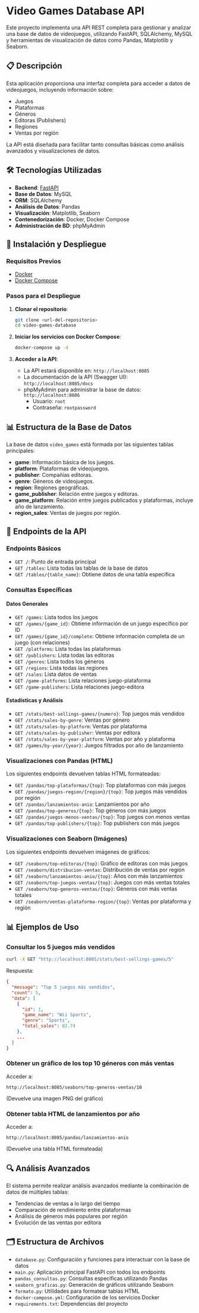 # Video Games Database API

Este proyecto implementa una API REST completa para gestionar y analizar una base de datos de videojuegos, utilizando FastAPI, SQLAlchemy, MySQL y herramientas de visualización de datos como Pandas, Matplotlib y Seaborn.

## 📋 Descripción

Esta aplicación proporciona una interfaz completa para acceder a datos de videojuegos, incluyendo información sobre:

- Juegos
- Plataformas
- Géneros
- Editoras (Publishers)
- Regiones
- Ventas por región

La API está diseñada para facilitar tanto consultas básicas como análisis avanzados y visualizaciones de datos.

## 🛠️ Tecnologías Utilizadas

- **Backend**: [FastAPI](https://fastapi.tiangolo.com/)
- **Base de Datos**: MySQL
- **ORM**: SQLAlchemy
- **Análisis de Datos**: Pandas
- **Visualización**: Matplotlib, Seaborn
- **Contenedorización**: Docker, Docker Compose
- **Administración de BD**: phpMyAdmin

## 🚀 Instalación y Despliegue

### Requisitos Previos

- [Docker](https://www.docker.com/get-started)
- [Docker Compose](https://docs.docker.com/compose/install/)

### Pasos para el Despliegue

1. **Clonar el repositorio**:
   ```bash
   git clone <url-del-repositorio>
   cd video-games-database
   ```

2. **Iniciar los servicios con Docker Compose**:
   ```bash
   docker-compose up -d
   ```

3. **Acceder a la API**:
   - La API estará disponible en: `http://localhost:8085`
   - La documentación de la API (Swagger UI): `http://localhost:8085/docs`
   - phpMyAdmin para administrar la base de datos: `http://localhost:8086`
     - Usuario: `root`
     - Contraseña: `rootpassword`

## 📊 Estructura de la Base de Datos

La base de datos `video_games` está formada por las siguientes tablas principales:

- **game**: Información básica de los juegos.
- **platform**: Plataformas de videojuegos.
- **publisher**: Compañías editoras.
- **genre**: Géneros de videojuegos.
- **region**: Regiones geográficas.
- **game_publisher**: Relación entre juegos y editoras.
- **game_platform**: Relación entre juegos publicados y plataformas, incluye año de lanzamiento.
- **region_sales**: Ventas de juegos por región.

## 📌 Endpoints de la API

### Endpoints Básicos

- `GET /`: Punto de entrada principal
- `GET /tables`: Lista todas las tablas de la base de datos
- `GET /tables/{table_name}`: Obtiene datos de una tabla específica

### Consultas Específicas

#### Datos Generales
- `GET /games`: Lista todos los juegos
- `GET /games/{game_id}`: Obtiene información de un juego específico por ID
- `GET /games/{game_id}/complete`: Obtiene información completa de un juego (con relaciones)
- `GET /platforms`: Lista todas las plataformas
- `GET /publishers`: Lista todas las editoras
- `GET /genres`: Lista todos los géneros
- `GET /regions`: Lista todas las regiones
- `GET /sales`: Lista datos de ventas
- `GET /game-platforms`: Lista relaciones juego-plataforma
- `GET /game-publishers`: Lista relaciones juego-editora

#### Estadísticas y Análisis
- `GET /stats/best-sellings-games/{numero}`: Top juegos más vendidos
- `GET /stats/sales-by-genre`: Ventas por género
- `GET /stats/sales-by-platform`: Ventas por plataforma
- `GET /stats/sales-by-publisher`: Ventas por editora
- `GET /stats/sales-by-year-platform`: Ventas por año y plataforma
- `GET /games/by-year/{year}`: Juegos filtrados por año de lanzamiento

### Visualizaciones con Pandas (HTML)

Los siguientes endpoints devuelven tablas HTML formateadas:

- `GET /pandas/top-plataformas/{top}`: Top plataformas con más juegos
- `GET /pandas/juegos-region/{region}/{top}`: Top juegos más vendidos por región
- `GET /pandas/lanzamientos-anio`: Lanzamientos por año
- `GET /pandas/top-generos/{top}`: Top géneros con más juegos
- `GET /pandas/juegos-menos-ventas/{top}`: Top juegos con menos ventas
- `GET /pandas/top-publishers/{top}`: Top publishers con más juegos

### Visualizaciones con Seaborn (Imágenes)

Los siguientes endpoints devuelven imágenes de gráficos:

- `GET /seaborn/top-editoras/{top}`: Gráfico de editoras con más juegos
- `GET /seaborn/distribucion-ventas`: Distribución de ventas por región
- `GET /seaborn/lanzamientos-anio/{top}`: Años con más lanzamientos
- `GET /seaborn/top-juegos-ventas/{top}`: Juegos con más ventas totales
- `GET /seaborn/top-generos-ventas/{top}`: Géneros con más ventas totales
- `GET /seaborn/ventas-plataforma-region/{top}`: Ventas por plataforma y región

## 📊 Ejemplos de Uso

### Consultar los 5 juegos más vendidos

```bash
curl -X GET "http://localhost:8085/stats/best-sellings-games/5"
```

Respuesta:
```json
{
  "message": "Top 5 juegos más vendidos",
  "count": 5,
  "data": [
    {
      "id": 1,
      "game_name": "Wii Sports",
      "genre": "Sports",
      "total_sales": 82.74
    },
    ...
  ]
}
```

### Obtener un gráfico de los top 10 géneros con más ventas

Acceder a:
```
http://localhost:8085/seaborn/top-generos-ventas/10
```
(Devuelve una imagen PNG del gráfico)

### Obtener tabla HTML de lanzamientos por año

Acceder a:
```
http://localhost:8085/pandas/lanzamientos-anio
```
(Devuelve una tabla HTML formateada)

## 🔍 Análisis Avanzados

El sistema permite realizar análisis avanzados mediante la combinación de datos de múltiples tablas:

- Tendencias de ventas a lo largo del tiempo
- Comparación de rendimiento entre plataformas
- Análisis de géneros más populares por región
- Evolución de las ventas por editora

## 🗂️ Estructura de Archivos

- `database.py`: Configuración y funciones para interactuar con la base de datos
- `main.py`: Aplicación principal FastAPI con todos los endpoints
- `pandas_consultas.py`: Consultas específicas utilizando Pandas
- `seaborn_graficas.py`: Generación de gráficos utilizando Seaborn
- `formato.py`: Utilidades para formatear tablas HTML
- `docker-compose.yml`: Configuración de los servicios Docker
- `requirements.txt`: Dependencias del proyecto

